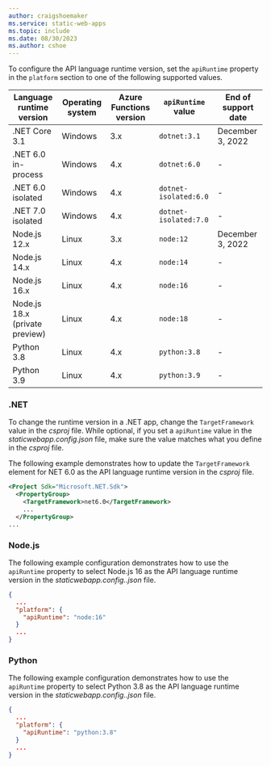 ```yaml
---
author: craigshoemaker
ms.service: static-web-apps
ms.topic: include
ms.date: 08/30/2023
ms.author: cshoe
---
```


To configure the API language runtime version, set the `apiRuntime` property in the `platform` section to one of the following supported values.

| Language runtime version | Operating system | Azure Functions version | `apiRuntime` value | End of support date |
|--|--|--|--|--|
| .NET Core 3.1 | Windows | 3.x | `dotnet:3.1` | December 3, 2022 |
| .NET 6.0 in-process | Windows | 4.x | `dotnet:6.0` | - |
| .NET 6.0 isolated | Windows | 4.x | `dotnet-isolated:6.0` | - |
| .NET 7.0 isolated | Windows | 4.x | `dotnet-isolated:7.0` | - |
| Node.js 12.x | Linux | 3.x | `node:12` | December 3, 2022 |
| Node.js 14.x | Linux | 4.x | `node:14` | - |
| Node.js 16.x | Linux | 4.x | `node:16` | - |
| Node.js 18.x <br>(private preview) | Linux | 4.x | `node:18` | - |
| Python 3.8 | Linux | 4.x | `python:3.8` | - |
| Python 3.9 | Linux | 4.x | `python:3.9` | - |

### .NET

To change the runtime version in a .NET app, change the `TargetFramework` value in the _csproj_ file. While optional, if you set a `apiRuntime` value in the _staticwebapp.config.json_ file, make sure the value matches what you define in the _csproj_ file.

The following example demonstrates how to update the `TargetFramework` element for NET 6.0 as the API language runtime version in the _csproj_ file.

```xml
<Project Sdk="Microsoft.NET.Sdk">
  <PropertyGroup>
    <TargetFramework>net6.0</TargetFramework>
    ...
  </PropertyGroup>
...
```

### Node.js

The following example configuration demonstrates how to use the `apiRuntime` property to select Node.js 16 as the API language runtime version in the _staticwebapp.config..json_ file.

```json
{
  ...
  "platform": {
    "apiRuntime": "node:16"
  }
  ...
}
```

### Python

The following example configuration demonstrates how to use the `apiRuntime` property to select Python 3.8 as the API language runtime version in the _staticwebapp.config..json_ file.

```json
{
  ...
  "platform": {
    "apiRuntime": "python:3.8"
  }
  ...
}
```
